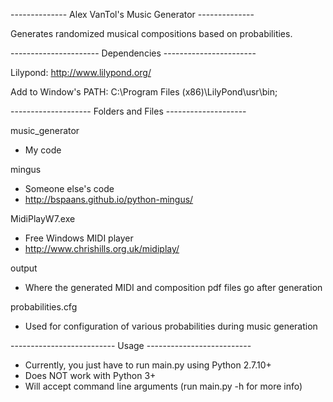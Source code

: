 -------------- Alex VanTol's Music Generator --------------

Generates randomized musical compositions based on probabilities.

---------------------- Dependencies ----------------------- 

Lilypond: http://www.lilypond.org/

Add to Window's PATH:
C:\Program Files (x86)\LilyPond\usr\bin;

-------------------- Folders and Files --------------------

music_generator
- My code

mingus
- Someone else's code
- http://bspaans.github.io/python-mingus/

MidiPlayW7.exe
- Free Windows MIDI player
- http://www.chrishills.org.uk/midiplay/

output
- Where the generated MIDI and composition pdf files go after generation

probabilities.cfg
- Used for configuration of various probabilities during music generation

-------------------------- Usage --------------------------

- Currently, you just have to run main.py using Python 2.7.10+
- Does NOT work with Python 3+
- Will accept command line arguments (run main.py -h for more info)
